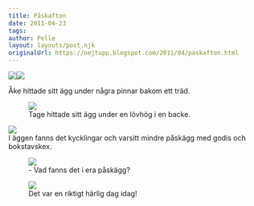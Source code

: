 ```yaml
---
title: Påskafton
date: 2011-04-23
tags: 	
author: Pelle
layout: layouts/post.njk
originalUrl: https://nejtupp.blogspot.com/2011/04/paskafton.html
---
```


<img src="../../../../img/Pa%25CC%258Askafton-_MG_8687.jpg"><img src="../../../../img/Pa%25CC%258Askafton-_MG_8720.jpg">
	<figcaption>Åke hittade sitt ägg under några pinnar bakom ett träd.</figcaption>
</figure>

<figure>
	<img src="../../../../img/Pa%25CC%258Askafton-_MG_8714.jpg">
	<figcaption>Tage hittade sitt ägg under en lövhög i en backe.</figcaption>
</figure><img src="../../../../img/Pa%25CC%258Askafton-_MG_8737.jpg">
	<figcaption>I äggen fanns det kycklingar och varsitt mindre påskägg med godis och bokstavskex.</figcaption>
</figure>

<figure>
	<img src="../../../../img/Pa%25CC%258Askafton-_MG_8764.jpg">
	<figcaption>- Vad fanns det i era påskägg?</figcaption>
</figure>

<figure>
	<img src="../../../../img/Pa%25CC%258Askafton-_MG_8722.jpg">
	<figcaption>Det var en riktigt härlig dag idag!</figcaption>
</figure>
